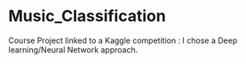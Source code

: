 # Music_Classification
Course Project linked to a Kaggle competition : I chose a Deep learning/Neural Network approach.
